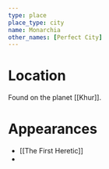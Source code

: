 ```yaml
---
type: place
place_type: city
name: Monarchia
other_names: [Perfect City]
---
```

# Location
Found on the planet [[Khur]].

# Appearances
 - [[The First Heretic]]
 - 